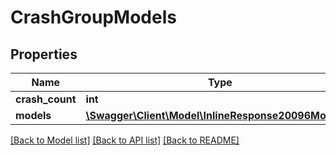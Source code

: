 # CrashGroupModels

## Properties
Name | Type | Description | Notes
------------ | ------------- | ------------- | -------------
**crash_count** | **int** |  | [optional] 
**models** | [**\Swagger\Client\Model\InlineResponse20096Models[]**](InlineResponse20096Models.md) |  | [optional] 

[[Back to Model list]](../README.md#documentation-for-models) [[Back to API list]](../README.md#documentation-for-api-endpoints) [[Back to README]](../README.md)



